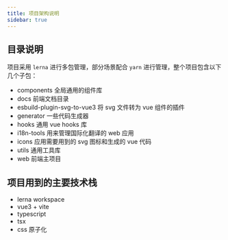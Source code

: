 ```yaml
---
title: 项目架构说明
sidebar: true
---
```


## 目录说明

项目采用 `lerna` 进行多包管理，部分场景配合 `yarn` 进行管理，整个项目包含以下几个子包：

- components 全局通用的组件库
- docs 前端文档目录
- esbuild-plugin-svg-to-vue3 将 svg 文件转为 vue 组件的插件
- generator 一些代码生成器
- hooks 通用 vue hooks 库
- i18n-tools 用来管理国际化翻译的 web 应用
- icons 应用需要用到的 svg 图标和生成的 vue 代码
- utils 通用工具库
- web 前端主项目

## 项目用到的主要技术栈

- lerna workspace
- vue3 + vite
- typescript
- tsx
- css 原子化
